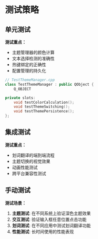 # 测试策略

## 单元测试

**测试重点：**
- 主题管理器的颜色计算
- 文本选择检测的准确性
- 热键绑定的正确性
- 配置管理的持久化

```cpp
// TestThemeManager.cpp
class TestThemeManager : public QObject {
    Q_OBJECT

private slots:
    void testColorCalculation();
    void testThemeSwitching();
    void testThemePersistence();
};
```

## 集成测试

**测试重点：**
- 划词翻译的端到端流程
- 主题切换的视觉效果
- 动画性能测试
- 跨平台兼容性测试

## 手动测试

**测试场景：**
1. **主题测试**: 在不同系统上验证深色主题效果
2. **交互测试**: 验证输入框任意位置点击功能
3. **划词测试**: 在不同应用中测试划词翻译功能
4. **性能测试**: 长时间使用的性能表现